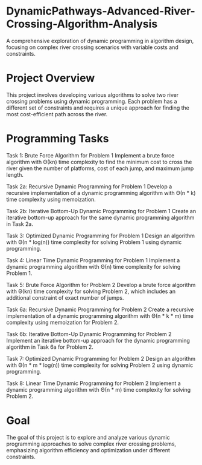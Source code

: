 # DynamicPathways-Advanced-River-Crossing-Algorithm-Analysis
A comprehensive exploration of dynamic programming in algorithm design, focusing on complex river crossing scenarios with variable costs and constraints.

# Project Overview
This project involves developing various algorithms to solve two river crossing problems using dynamic programming. Each problem has a different set of constraints and requires a unique approach for finding the most cost-efficient path across the river.

# Programming Tasks
Task 1: Brute Force Algorithm for Problem 1
Implement a brute force algorithm with Θ(kn) time complexity to find the minimum cost to cross the river given the number of platforms, cost of each jump, and maximum jump length.

Task 2a: Recursive Dynamic Programming for Problem 1
Develop a recursive implementation of a dynamic programming algorithm with Θ(n * k) time complexity using memoization.

Task 2b: Iterative Bottom-Up Dynamic Programming for Problem 1
Create an iterative bottom-up approach for the same dynamic programming algorithm in Task 2a.

Task 3: Optimized Dynamic Programming for Problem 1
Design an algorithm with Θ(n * log(n)) time complexity for solving Problem 1 using dynamic programming.

Task 4: Linear Time Dynamic Programming for Problem 1
Implement a dynamic programming algorithm with Θ(n) time complexity for solving Problem 1.

Task 5: Brute Force Algorithm for Problem 2
Develop a brute force algorithm with Θ(kn) time complexity for solving Problem 2, which includes an additional constraint of exact number of jumps.

Task 6a: Recursive Dynamic Programming for Problem 2
Create a recursive implementation of a dynamic programming algorithm with Θ(n * k * m) time complexity using memoization for Problem 2.

Task 6b: Iterative Bottom-Up Dynamic Programming for Problem 2
Implement an iterative bottom-up approach for the dynamic programming algorithm in Task 6a for Problem 2.

Task 7: Optimized Dynamic Programming for Problem 2
Design an algorithm with Θ(n * m * log(n)) time complexity for solving Problem 2 using dynamic programming.

Task 8: Linear Time Dynamic Programming for Problem 2
Implement a dynamic programming algorithm with Θ(n * m) time complexity for solving Problem 2.

# Goal
The goal of this project is to explore and analyze various dynamic programming approaches to solve complex river crossing problems, emphasizing algorithm efficiency and optimization under different constraints.
